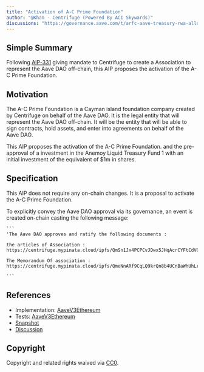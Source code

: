 ```yaml
---
title: "Activation of A-C Prime Foundation"
author: "@Khan - Centrifuge (Powered By ACI Skywards)"
discussions: "https://governance.aave.com/t/arfc-aave-treasury-rwa-allocation/14790"
---
```


## Simple Summary

Following [AIP-331](https://governance-v2.aave.com/governance/proposal/331/) giving mandate to Centrifuge to create a Association to represent the Aave DAO off-chain, this AIP proposes the activation of the A-C Prime Foundation.

## Motivation

The A-C Prime Foundation is a Cayman island foundation company created by Centrifuge on behalf of the Aave DAO. It is the legal entity that will represent the Aave DAO off-chain. It will be the entity that will be able to sign contracts, hold assets, and enter into agreements on behalf of the Aave DAO.

This AIP proposes the activation of the A-C Prime Foundation. and the pre-approval of a investment in the Anemoy Liquid Treasury Fund 1 with an initial investment of the equivalent of $1m in shares.

## Specification

This AIP does not require any on-chain changes. It is a proposal to activate the A-C Prime Foundation.

To explicitly convey the Aave DAO approval via its governance, an event is created on-chain casting the following message:

    ```
    'The Aave DAO approves and ratify the following documents :

    the articles of Association : https://centrifuge.mypinata.cloud/ipfs/QmSn1Jx4PCPCvJDwx5JHqAcrCYFtCdVGtXc2Dcmk8NFauM

    The Memorandum Of association : https://centrifuge.mypinata.cloud/ipfs/QmeNnARf9CqLQ9krQn8b4UCnBaWhUhLryEBqrVqW9cuTjV'

    ```

## References

- Implementation: [AaveV3Ethereum](https://github.com/bgd-labs/aave-proposals-v3/blob/main/src/20231121_AaveV3Ethereum_AaveTreasuryRWAAllocation/AaveV3Ethereum_AaveTreasuryRWAAllocation_20231121.sol)
- Tests: [AaveV3Ethereum](https://github.com/bgd-labs/aave-proposals-v3/blob/main/src/20231121_AaveV3Ethereum_AaveTreasuryRWAAllocation/AaveV3Ethereum_AaveTreasuryRWAAllocation_20231121.t.sol)
- [Snapshot](https://snapshot.org/#/aave.eth/proposal/0x71db494e4b49e7533c5ccaa566686b2d045b0761cb3296a2d77af4b500566eb0)
- [Discussion](https://governance.aave.com/t/arfc-aave-treasury-rwa-allocation/14790)

## Copyright

Copyright and related rights waived via [CC0](https://creativecommons.org/publicdomain/zero/1.0/).

